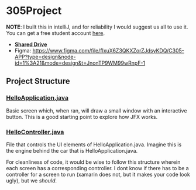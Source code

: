 # 305Project
**NOTE**: I built this in intelliJ, and for reliability I would suggest us all to use it. You can get a free student account [here](https://www.jetbrains.com/shop/eform/students).

- [**Shared Drive**](https://drive.google.com/drive/u/4/folders/17pPsI0dUodFR11Elx0rUWhlEYMHSzj_y)
- Figma: https://www.figma.com/file/fIxuX6Z3QKXZorZJdsyKDQ/C305-APP?type=design&node-id=1%3A21&mode=design&t=JnonTP9WM99wRnpF-1
## Project Structure

### <ins>HelloApplication.java</ins>
Basic screen which, when ran, will draw a small window with an interactive button. This is a good starting point to explore how JFX works.

### <ins>HelloController.java</ins>
File that controls the UI elements of HelloApplication.java. Imagine this is the engine behind the car that is HelloApplication.java.

For cleanliness of code, it would be wise to follow this structure wherein each screen has a corresponding controller. I dont know if there has to be a controller for a screen to run (xamarin does not, but it makes your code look ugly), but we _should_.
